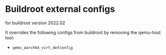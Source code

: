 
# Buildroot external configs

for buildroot version 2022.02

It overrides the following configs from buildroot by removing the qemu-host
tool:

+ `qemu_aarch64_virt_defconfig`
